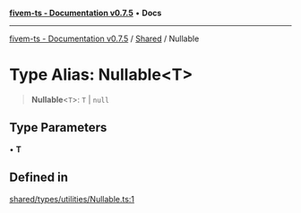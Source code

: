 [**fivem-ts - Documentation v0.7.5**](../../../README.md) • **Docs**

***

[fivem-ts - Documentation v0.7.5](../../../README.md) / [Shared](../README.md) / Nullable

# Type Alias: Nullable\<T\>

> **Nullable**\<`T`\>: `T` \| `null`

## Type Parameters

• **T**

## Defined in

[shared/types/utilities/Nullable.ts:1](https://github.com/Purpose-Dev/fivem-ts/blob/main/src/shared/types/utilities/Nullable.ts#L1)
